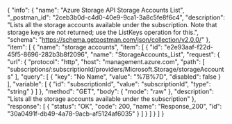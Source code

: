 {
  "info": {
    "name": "Azure Storage API Storage Accounts List",
    "_postman_id": "2ceb3b0d-c4d0-40e9-9ca1-3a8c5fe8f6c4",
    "description": "Lists all the storage accounts available under the subscription. Note that storage keys are not returned; use the ListKeys operation for this.",
    "schema": "https://schema.getpostman.com/json/collection/v2.0.0/"
  },
  "item": [
    {
      "name": "storage accounts",
      "item": [
        {
          "id": "e2e93aaf-f22d-45f5-8696-282b3b8f2096",
          "name": "StorageAccounts_List",
          "request": {
            "url": {
              "protocol": "http",
              "host": "management.azure.com",
              "path": [
                "subscriptions/:subscriptionId/providers/Microsoft.Storage/storageAccounts"
              ],
              "query": [
                {
                  "key": "No Name",
                  "value": "%7B%7D",
                  "disabled": false
                }
              ],
              "variable": [
                {
                  "id": "subscriptionId",
                  "value": "subscriptionId",
                  "type": "string"
                }
              ]
            },
            "method": "GET",
            "body": {
              "mode": "raw"
            },
            "description": "Lists all the storage accounts available under the subscription"
          },
          "response": [
            {
              "status": "OK",
              "code": 200,
              "name": "Response_200",
              "id": "30a0491f-db49-4a78-9acb-af5124af6035"
            }
          ]
        }
      ]
    }
  ]
}
